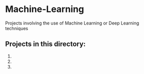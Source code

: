 # Machine-Learning
Projects involving the use of Machine Learning or Deep Learning techniques

## Projects in this directory:

1.
2.
3.
